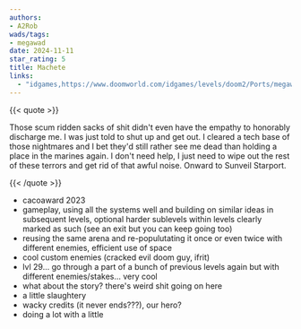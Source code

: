 ```yaml
---
authors:
- A2Rob
wads/tags:
- megawad
date: 2024-11-11
star_rating: 5
title: Machete
links:
  - "idgames,https://www.doomworld.com/idgames/levels/doom2/Ports/megawads/machetefinal"
---
```

{{< quote >}}

Those scum ridden sacks of shit didn't even have the empathy to honorably discharge me. I was just told to shut up and get out. I cleared a tech base of those nightmares and I bet they'd still rather see me dead than holding a place in the marines again. I don't need help, I just need to wipe out the rest of these terrors and get rid of that awful noise. Onward to Sunveil Starport.

{{< /quote >}}

- cacoaward 2023
- gameplay, using all the systems well and building on similar ideas in subsequent levels, optional harder sublevels within levels clearly marked as such (see an exit but you can keep going too)
- reusing the same arena and re-populutating it once or even twice with different enemies, efficient use of space
- cool custom enemies (cracked evil doom guy, ifrit)
- lvl 29... go through a part of a bunch of previous levels again but with different enemies/stakes... very cool
- what about the story? there's weird shit going on here
- a little slaughtery
- wacky credits (it never ends???), our hero?
- doing a lot with a little
